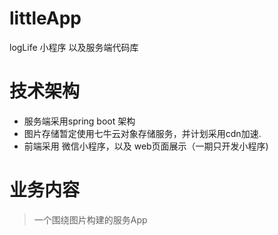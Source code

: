 # littleApp
logLife 小程序 以及服务端代码库
# 技术架构
* 服务端采用spring boot 架构 
* 图片存储暂定使用七牛云对象存储服务，并计划采用cdn加速.
* 前端采用 微信小程序，以及 web页面展示（一期只开发小程序)

# 业务内容
>一个围绕图片构建的服务App
